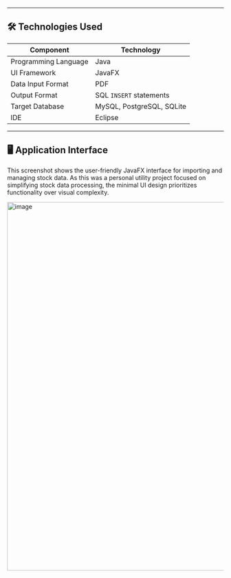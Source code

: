 
---

## 🛠️ Technologies Used

| **Component**      | **Technology**                     |
|--------------------|------------------------------------|
| Programming Language | Java                              |
| UI Framework        | JavaFX                            |
| Data Input Format   | PDF                               |
| Output Format       | SQL `INSERT` statements           |
| Target Database    | MySQL, PostgreSQL, SQLite         |
| IDE  | Eclipse            |

---
## 🖥️ Application Interface
This screenshot shows the user-friendly JavaFX interface for importing and managing stock data. As this was a personal utility project focused on simplifying stock data processing, the minimal UI design prioritizes functionality over visual complexity.

<img width="1271" height="855" alt="image" src="https://github.com/user-attachments/assets/7508e136-9892-429d-abdc-06f1a8a2b1bb" />
